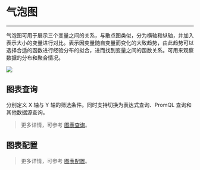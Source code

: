 # 气泡图
---


气泡图可用于展示三个变量之间的关系，与散点图类似，分为横轴和纵轴，并加入表示大小的变量进行对比。表示因变量随自变量而变化的大致趋势，由此趋势可以选择合适的函数进行经验分布的拟合，进而找到变量之间的函数关系。可用来观察数据的分布和聚合情况。

![](../img/bubble.png)

## 图表查询

分别定义 X 轴与 Y 轴的筛选条件。同时支持切换为表达式查询、PromQL 查询和其他数据源查询。

> 更多详情，可参考 [图表查询](./chart-query.md)。

## 图表配置

> 更多详情，可参考 [图表配置](./chart-config.md)。

<!--
## 常用配置

| 选项 | 说明 |
| --- | --- |
| 标题 | 为图表设置标题名称，设置完成后，在图表的左上方显示，支持隐藏。|
| 描述 | 为图表添加描述信息，设置后图表标题后方会出现【i】的提示，不设置则不显示。 |
| 单位 | **:material-numeric-1-box: 默认单位显示**：<br /><li>若查询的数据为指标数据，且您在[指标管理](../../metrics/dictionary.md)中为指标设置了单位，则默认按照指标的单位进行进位显示；<br /><li>若您在**指标管理**内无相关单位配置，则按照 [千分位](chart-query.md#thousand) 逗号间隔的数值进位方式显示。<br />**:material-numeric-2-box: 配置单位后**：<br />优先使用您自定义配置的单位进行进位显示，指标类数据支持针对数值提供两种选项：<br /><br />**科学计数说明**<br /><u>默认进位</u>：单位为万、百万，如10000 展示为 1 万，1000000 展示为 1 百万。保留两位小数点；<br /><u>短级差制</u>：单位为 K, M, B。即以 thousand、million、billion、trillion 等依次表示中文语境下的千、百万、十亿、万亿等。如 1000 为 1 k，10000 为 10 k，1000000 为 1 million；保留两位小数点。|
| 颜色 | 设置图表数据的显示颜色，支持自定义手动输入预设颜色，输入格式为：聚合函数(指标){"标签": "标签值"}，如 `last(usage_idle){"host": "guance_01"}`。 |
| 别名 | <li>支持对分组后的查询添加别名，在添加别名后，图例的名称也随之变化，方便更直观的区分相关指标。<br/><li>支持自定义手动输入预设别名，输入格式为：聚合函数(指标){"标签": "标签值"}，如 `last(usage_idle){"host": "guance_01"}`。 |
| 数据格式 | 您可以选择【小数位数】以及【千分位分隔符】。<br /><li>千位分隔符默认开启，关闭后将显示原始值，无分隔符。更多详情，可参考 [数据千分位格式](../visual-chart/chart-query.md#thousand)。 |


## 高级配置

| 选项 | 说明 |
| --- | --- |
| 锁定时间 | 即固定当前图表查询数据的时间范围，不受全局时间组件的限制。设置成功后的图表右上角会出现用户设定的时间，如【xx分钟】、【xx小时】、【xx天】。如锁定时间间隔30分钟，那么当调节时间组件无论查询什么时间范围视图，仍只会显示最近 30 分钟数据。 |
| 字段映射 | 配合视图变量的对象映射功能，默认为关闭，若在视图变量已配置对象映射：<br /><li>开启字段映射时，图表显示查询的**分组字段**和对应的**映射字段**，未指定映射的分组字段不显示；<br /><li>关闭字段映射时，图表正常显示，不显示映射的字段。<br /> |
| 空间授权 | 被授权的工作空间列表，选择后即可通过图表查询并展示该工作空间数据。 |
| 数据采样 | 仅针对 Doris 日志数据引擎的工作空间；开启后，会对除“指标”外的其他数据进行采样查询，采样率不固定，会根据数据量大小动态调整。 |
| 时间偏移 | 非时序数据在入库后存在至少 1 分钟的查询延迟。选择相对时间查询时，可能导致最近几分钟的数据未能被采集，从而出现数据丢失的情况。<br />启用时间偏移后，当查询相对时间区间时，实际查询时间范围向前偏移 1 分钟，以防止入库延迟导致数据获取为空。如：当前为 12:30，查询最近 15 分钟的数据，开启时间偏移后，实际查询的时间是：12:14-12:29。<br />:warning: <br /><li>该设置仅针对相对时间生效，若查询时间区间为“绝对时间范围”，时间偏移不生效。<br /><li>针对有时间间隔的图表，如时序图，设定时间间隔超出 1min 则时间偏移不生效，<= 1m 的情况下才偏移生效。针对没有时间间隔的图表，如概览图、柱状图等，时间偏移保持生效。|
-->